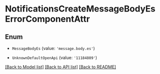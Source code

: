# NotificationsCreateMessageBodyEsErrorComponentAttr


## Enum

* `MessageBodyEs` (value: `'message.body.es'`)

* `UnknownDefaultOpenApi` (value: `'11184809'`)

[[Back to Model list]](../README.md#documentation-for-models) [[Back to API list]](../README.md#documentation-for-api-endpoints) [[Back to README]](../README.md)
